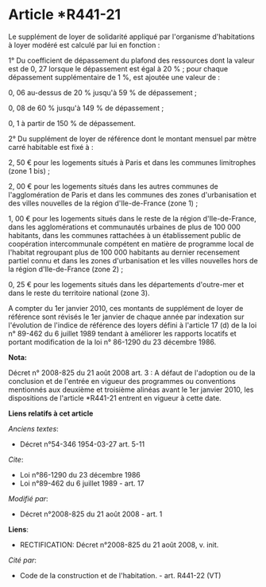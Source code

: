 # Article *R441-21

Le supplément de loyer de solidarité appliqué par l'organisme d'habitations à loyer modéré est calculé par lui en fonction : 

1° Du coefficient de dépassement du plafond des ressources dont la valeur est de 0, 27 lorsque le dépassement est égal à 20
% ; pour chaque dépassement supplémentaire de 1 %, est ajoutée une valeur de : 

0, 06 au-dessus de 20 % jusqu'à 59 % de dépassement ; 

0, 08 de 60 % jusqu'à 149 % de dépassement ; 

0, 1 à partir de 150 % de dépassement. 

2° Du supplément de loyer de référence dont le montant mensuel par mètre carré habitable est fixé à : 

2, 50 € pour les logements situés à Paris et dans les communes limitrophes (zone 1 bis) ; 

2, 00 € pour les logements situés dans les autres communes de l'agglomération de Paris et dans les communes des zones
d'urbanisation et des villes nouvelles de la région d'Ile-de-France (zone 1) ; 

1, 00 € pour les logements situés dans le reste de la région d'Ile-de-France, dans les agglomérations et communautés urbaines
de plus de 100 000 habitants, dans les communes rattachées à un établissement public de coopération intercommunale compétent
en matière de programme local de l'habitat regroupant plus de 100 000 habitants au dernier recensement partiel connu et dans
les zones d'urbanisation et les villes nouvelles hors de la région d'Ile-de-France (zone 2) ; 

0, 25 € pour les logements situés dans les départements d'outre-mer et dans le reste du territoire national (zone 3).

A compter du 1er janvier 2010, ces montants de supplément de loyer de référence sont révisés le 1er janvier de chaque année
par indexation sur l'évolution de l'indice de référence des loyers défini à l'article 17 (d) de la loi n° 89-462 du 6 juillet
1989 tendant à améliorer les rapports locatifs et portant modification de la loi n° 86-1290 du 23 décembre 1986.

**Nota:**

Décret n° 2008-825 du 21 août 2008 art. 3 : A défaut de l'adoption ou de la conclusion et de l'entrée en vigueur des
programmes ou conventions mentionnés aux deuxième et troisième alinéas avant le 1er janvier 2010, les dispositions de
l'article *R441-21 entrent en vigueur à cette date.

**Liens relatifs à cet article**

_Anciens textes_:

  - Décret n°54-346 1954-03-27 art. 5-11

_Cite_:

  - Loi n°86-1290 du 23 décembre 1986
  - Loi n°89-462 du 6 juillet 1989 - art. 17

_Modifié par_:

  - Décret n°2008-825 du 21 août 2008 - art. 1

**Liens**:

  - RECTIFICATION: Décret n°2008-825  du 21 août 2008, v. init.

_Cité par_:

  - Code de la construction et de l'habitation. - art. R441-22 (VT)
